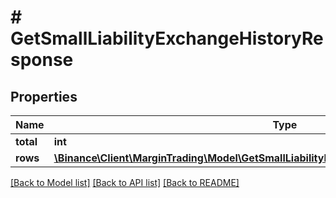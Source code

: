# # GetSmallLiabilityExchangeHistoryResponse

## Properties

Name | Type | Description | Notes
------------ | ------------- | ------------- | -------------
**total** | **int** |  | [optional]
**rows** | [**\Binance\Client\MarginTrading\Model\GetSmallLiabilityExchangeHistoryResponseRowsInner[]**](GetSmallLiabilityExchangeHistoryResponseRowsInner.md) |  | [optional]

[[Back to Model list]](../../README.md#models) [[Back to API list]](../../README.md#endpoints) [[Back to README]](../../README.md)
